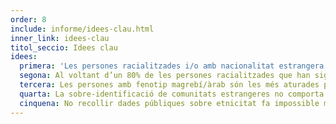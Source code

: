 ```yaml
---
order: 8
include: informe/idees-clau.html
inner_link: idees-clau
titol_seccio: Idees clau
idees:
  primera: 'Les persones racialitzades i/o amb nacionalitat estrangera són més aturades per la policia que les persones blanques i/o amb nacionalitat espanyola: per cada persona amb nacionalitat espanyola se n’aturen 7,4 amb nacionalitat estrangera.'
  segona: Al voltant d’un 80% de les persones racialitzades que han sigut enquestades han estat aturades en més d’una ocasió.
  tercera: Les persones amb fenotip magrebí/àrab són les més aturades pels cossos policials.
  quarta: La sobre-identificació de comunitats estrangeres no comporta una major efectivitat.
  cinquena: No recollir dades públiques sobre etnicitat fa impossible mesurar l’abast real de la discriminació institucional.
---
```

